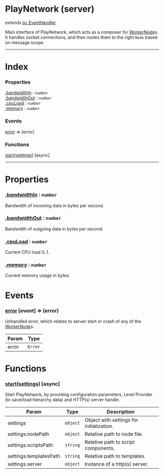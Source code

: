 # PlayNetwork (server)
extends [pc.EventHandler]

Main interface of PlayNetwork, which acts as a composer for [WorkerNode]s. It handles socket connections, and then routes them to the right `Node` based on message scope.

---

# Index

### Properties

<a href='#property_bandwidthIn'>.bandwidthIn</a> : `number`  
<a href='#property_bandwidthOut'>.bandwidthOut</a> : `number`  
<a href='#property_cpuLoad'>.cpuLoad</a> : `number`  
<a href='#property_memory'>.memory</a> : `number`  

### Events

<a href='#event_error'>error</a> => (error)  

### Functions

<a href='#function_start'>start(settings)</a> [async]  


---


# Properties

<a name='property_bandwidthIn'></a>
### <a href='#property_bandwidthIn'>.bandwidthIn</a> : `number`  
Bandwidth of incoming data in bytes per second.

<a name='property_bandwidthOut'></a>
### <a href='#property_bandwidthOut'>.bandwidthOut</a> : `number`  
Bandwidth of outgoing data in bytes per second.

<a name='property_cpuLoad'></a>
### <a href='#property_cpuLoad'>.cpuLoad</a> : `number`  
Current CPU load 0..1.

<a name='property_memory'></a>
### <a href='#property_memory'>.memory</a> : `number`  
Current memory usage in bytes.



# Events

<a name='event_error'></a>
### <a href='#event_error'>error</a> [event] => (error)  
Unhandled error, which relates to server start or crash of any of the [WorkerNode]s.

| Param | Type |
| --- | --- |
| error | `Error` |  


# Functions

<a name='function_start'></a>
### <a href='#function_start'>start(settings)</a> [async]  

Start PlayNetwork, by providing configuration parameters, Level Provider (to save/load hierarchy data) and HTTP(s) server handle.

| Param | Type | Description |
| --- | --- | --- |
| settings | `object` | Object with settings for initialization. |  
| settings.nodePath | `object` | Relative path to node file. |  
| settings.scriptsPath | `string` | Relative path to script components. |  
| settings.templatesPath | `string` | Relative path to templates. |  
| settings.server | `object` | Instance of a http(s) server. |  




[pc.EventHandler]: https://developer.playcanvas.com/en/api/pc.EventHandler.html  
[WorkerNode]: ./WorkerNode.md  
